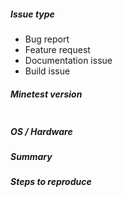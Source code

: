 ##### Issue type
<!--- Pick one below and delete others -->
 - Bug report
 - Feature request
 - Documentation issue
 - Build issue
 
##### Minetest version
<!--- 
Paste minetest version between quotes below
If you are on a devel version, please add git commit hash
-->
```

```

##### OS / Hardware
<!--- Give us informations about your system, operating system -->

##### Summary
<!--- Describe your problem here -->

##### Steps to reproduce
<!--- For bug reports or build issues, explain us how did the problem happen -->
